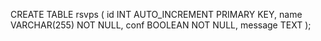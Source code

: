 CREATE TABLE rsvps (
  id INT AUTO_INCREMENT PRIMARY KEY,
  name VARCHAR(255) NOT NULL,
  conf BOOLEAN NOT NULL,
  message TEXT
);